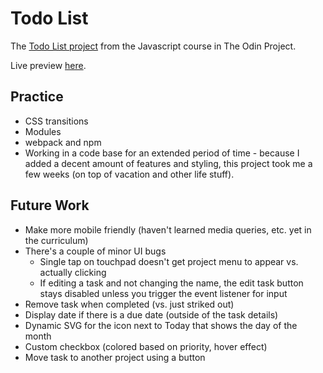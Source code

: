 # Todo List

The [Todo List project](https://www.theodinproject.com/paths/full-stack-javascript/courses/javascript/lessons/todo-list) from the Javascript course in The Odin Project.

Live preview [here](https://jennyrhee.github.io/todo-list/).

## Practice

- CSS transitions
- Modules
- webpack and npm
- Working in a code base for an extended period of time - because I added a decent amount of features and styling, this project took me a few weeks (on top of vacation and other life stuff).

## Future Work

- Make more mobile friendly (haven't learned media queries, etc. yet in the curriculum)
- There's a couple of minor UI bugs
  - Single tap on touchpad doesn't get project menu to appear vs. actually clicking
  - If editing a task and not changing the name, the edit task button stays disabled unless you trigger the event listener for input
- Remove task when completed (vs. just striked out)
- Display date if there is a due date (outside of the task details)
- Dynamic SVG for the icon next to Today that shows the day of the month
- Custom checkbox (colored based on priority, hover effect)
- Move task to another project using a button

